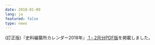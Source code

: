 ```yaml
---
date: 2018-01-09
lang: ja
featured: false
type: news
---
```

(訂正版)『史料編纂所カレンダー2018年』<a href="/news/2017/calendar20180102.pdf " target="_blank"> 1・2月分PDF版</a>を掲載しました。

